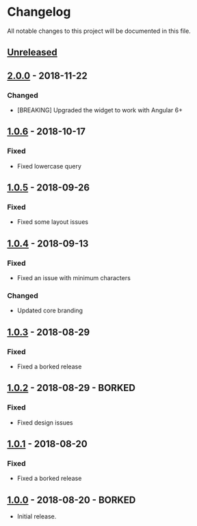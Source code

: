 # Changelog
All notable changes to this project will be documented in this file.

## [Unreleased]
<!--
"### Added" for new features.
"### Changed" for changes in existing functionality.
"### Deprecated" for soon-to-be removed features.
"### Removed" for now removed features.
"### Fixed" for any bug fixes.
"### Security" in case of vulnerabilities.
-->


## [2.0.0] - 2018-11-22

 ### Changed
 - [BREAKING] Upgraded the widget to work with Angular 6+


## [1.0.6] - 2018-10-17

### Fixed
- Fixed lowercase query


## [1.0.5] - 2018-09-26

### Fixed
- Fixed some layout issues


## [1.0.4] - 2018-09-13

### Fixed
- Fixed an issue with minimum characters

### Changed
- Updated core branding


## [1.0.3] - 2018-08-29

### Fixed
- Fixed a borked release


## [1.0.2] - 2018-08-29 - BORKED

### Fixed
- Fixed design issues


## [1.0.1] - 2018-08-20

### Fixed
- Fixed a borked release


## [1.0.0] - 2018-08-20 - BORKED
- Initial release.


[Unreleased]: https://github.com/digipolisantwerp/search_widget_angular/compare/v2.0.0...HEAD
[2.0.0]: https://github.com/digipolisantwerp/search_widget_angular/compare/v1.0.6...v2.0.0
[1.0.6]: https://github.com/digipolisantwerp/search_widget_angular/compare/v1.0.5...v1.0.6
[1.0.5]: https://github.com/digipolisantwerp/search_widget_angular/compare/v1.0.4...v1.0.5
[1.0.4]: https://github.com/digipolisantwerp/search_widget_angular/compare/v1.0.3...v1.0.4
[1.0.3]: https://github.com/digipolisantwerp/search_widget_angular/compare/v1.0.2...v1.0.3
[1.0.2]: https://github.com/digipolisantwerp/search_widget_angular/compare/v1.0.1...v1.0.2
[1.0.1]: https://github.com/digipolisantwerp/search_widget_angular/compare/v1.0.0...v1.0.1
[1.0.0]: https://github.com/digipolisantwerp/search_widget_angular/compare/v0.0.1...v1.0.0
